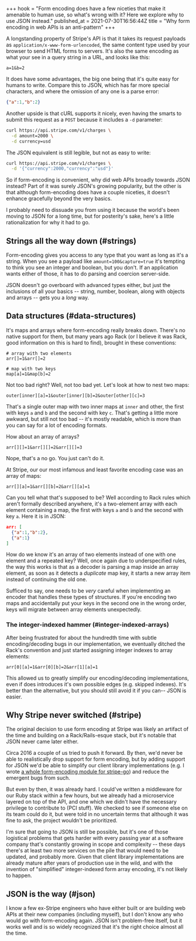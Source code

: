 +++
hook = "Form encoding does have a few niceties that make it amenable to human use, so what's wrong with it? Here we explore why to use JSON instead."
published_at = 2021-07-30T16:56:44Z
title = "Why form encoding in web APIs is an anti-pattern"
+++

A longstanding property of Stripe's API is that it takes its request payloads as `application/x-www-form-urlencoded`, the same content type used by your browser to send HTML forms to servers. It's also the same encoding as what your see in a query string in a URL, and looks like this:

```
a=1&b=2
```

It does have some advantages, the big one being that it's quite easy for humans to write. Compare this to JSON, which has far more special characters, and where the omission of any one is a parse error:

``` json
{"a":1,"b":2}
```

Another upside is that cURL supports it nicely, even having the smarts to submit this request as a `POST` because it includes a `-d` parameter:

``` sh
curl https://api.stripe.com/v1/charges \
  -d amount=2000 \
  -d currency=usd
```

The JSON equivalent is still legible, but not as easy to write:

``` sh
curl https://api.stripe.com/v1/charges \
  -d '{"currency":2000,"currency":"usd"}'
```

So if form-encoding is convenient, why did web APIs broadly towards JSON instead? Part of it was surely JSON's growing popularity, but the other is that although form-encoding does have a couple niceties, it doesn't enhance gracefully beyond the very basics.

I probably need to dissuade you from using it because the world's been moving to JSON for a long time, but for posterity's sake, here's a little rationalization for why it had to go.

## Strings all the way down (#strings)

Form-encoding gives you access to any type that you want as long as it's a string. When you see a payload like `amount=100&capture=true` it's tempting to think you see an integer and boolean, but you don't. If an application wants either of those, it has to do parsing and coercion server-side.

JSON doesn't go overboard with advanced types either, but just the inclusions of all your basics -- string, number, boolean, along with objects and arrays -- gets you a _long_ way.

## Data structures (#data-structures)

It's maps and arrays where form-encoding really breaks down. There's no native support for them, but many years ago Rack (or I believe it was Rack, good information on this is hard to find), brought in these conventions:

```
# array with two elements
arr[]=1&arr[]=2

# map with two keys
map[a]=1&map[b]=2
```

Not too bad right? Well, not too bad yet. Let's look at how to nest two maps:

```
outer[inner][a]=1&outer[inner][b]=2&outer[other][c]=3
```

That's a single outer map with two inner maps at `inner` and other, the first with keys `a` and `b` and the second with key `c`. That's getting a little more awkward, but still not too bad -- it's mostly readable, which is more than you can say for a lot of encoding formats.

How about an array of arrays?

```
arr[][]=1&arr[][]=2&arr[][]=3
```

Nope, that's a no go. You just can't do it.

At Stripe, our our most infamous and least favorite encoding case was an array of maps:

```
arr[][a]=1&arr[][b]=2&arr[][a]=1
```

Can you tell what that's supposed to be? Well according to Rack rules which aren't formally described anywhere, it's a two-element array with each element containing a map, the first with keys `a` and `b` and the second with key `a`. Here it is in JSON:

``` json
arr: [
  {"a":1,"b":2},
  {"a":1}
]
```

How do we know it's an array of two elements instead of one with one element and a repeated key? Well, once again due to underspecified rules, the way this works is that as a decoder is parsing a map inside an array element, as soon as it detects a _duplicate_ map key, it starts a new array item instead of continuing the old one.

Sufficed to say, one needs to be _very_ careful when implementing an encoder that handles these types of structures. If you're encoding two maps and accidentally put your keys in the second one in the wrong order, keys will migrate between array elements unexpectedly.

### The integer-indexed hammer (#integer-indexed-arrays)

After being frustrated for about the hundredth time with subtle encoding/decoding bugs in our implementation, we eventually ditched the Rack's convention and just started assigning integer indexes to array elements:

```
arr[0][a]=1&arr[0][b]=2&arr[1][a]=1
```

This allowed us to greatly simplify our encoding/decoding implementations, even if does introduces it's own possible edges (e.g. skipped indexes). It's better than the alternative, but you should still avoid it if you can-- JSON is easier.

## Why Stripe never switched (#stripe)

The original decision to use form encoding at Stripe was likely an artifact of the time and building on a Rack/Rails-esque stack, but it's notable that JSON never came later either.

Circa 2016 a couple of us tried to push it forward. By then, we'd never be able to realistically drop support for form encoding, but by adding support for JSON we'd be able to simplify our client library implementations (e.g. I wrote [a whole form-encoding module for stripe-go](https://github.com/stripe/stripe-go/tree/master/form)) and reduce the emergent bugs from such.

But even by then, it was already hard. I could've written a middleware for our Ruby stack within a few hours, but we already had a microservice layered on top of the API, and one which we didn't have the necessary privilege to contribute to (PCI stuff). We checked to see if someone else on its team could do it, but were told in no uncertain terms that although it was fine to ask, the project wouldn't be prioritized.

I'm sure that going to JSON is still be possible, but it's one of those logistical problems that gets harder with every passing year at a software company that's constantly growing in scope and complexity -- these days there's at least two more services on the pile that would need to be updated, and probably more. Given that client library implementations are already mature after years of production use in the wild, and with the invention of "simplified" integer-indexed form array encoding, it's not likely to happen.

## JSON is the way (#json)

I know a few ex-Stripe engineers who have either built or are building web APIs at their new companies (including myself), but I don't know any who would go with form-encoding again. JSON isn't problem-free itself, but it works well and is so widely recognized that it's the right choice almost all the time.
